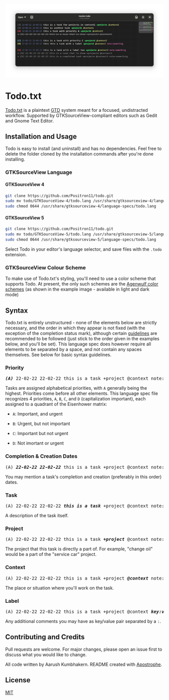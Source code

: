 <img src="example.png">

# Todo.txt

[Todo.txt](https://github.com/todotxt/todo.txt/blob/master/README.md) is a plaintext [GTD](https://hamberg.no/gtd/) system meant for a focused, undistracted workflow. Supported by GTKSourceView-compliant editors such as Gedit and Gnome Text Editor.

## Installation and Usage

Todo is easy to install (and uninstall) and has no dependencies. Feel free to delete the folder cloned by the installation commands after you're done installing. 

### GTKSourceView Language

#### GTKSourceView 4

```bash
git clone https://github.com/Positron11/todo.git
sudo mv todo/GTKSourceView-4/todo.lang /usr/share/gtksourceview-4/language-specs/
sudo chmod 0644 /usr/share/gtksourceview-4/language-specs/todo.lang
```

#### GTKSourceView 5

```bash
git clone https://github.com/Positron11/todo.git
sudo mv todo/GTKSourceView-5/todo.lang /usr/share/gtksourceview-5/language-specs/
sudo chmod 0644 /usr/share/gtksourceview-5/language-specs/todo.lang
```

Select Todo in your editor's language selector, and save files with the `.todo` extension.

### GTKSourceView Colour Scheme

To make use of Todo.txt's styling, you'll need to use a color scheme that supports Todo. At present, the only such schemes are the [Agenwulf color schemes](https://github.com/Positron11/agenwulf-color-scheme) (as shown in the example image - available in light and dark mode)

## Syntax

Todo.txt is entirely unstructured - none of the elements below are strictly necessary, and the order in which they appear is not fixed (with the exception of the completion status mark), although certain [guidelines](https://github.com/todotxt/todo.txt/blob/master/README.md#todotxt-format-rules) are recommended to be followed (just stick to the order given in the examples below, and you'll be set). This language spec does however require all elements to be separated by a space, and not contain any spaces themselves. See below for basic syntax guidelines.

### Priority

<pre><b><em>(A)</em></b> 22-02-22 22-02-22 this is a task +project @context note:something</pre>

Tasks are assigned alphabetical priorities, with `A` generally being the highest. Priorities come before all other elements. This language spec file recognizes 4 priorities, `A`, `B`, `C`, and `D` (capitalization important), each assigned to a quadrant of the Eisenhower matrix:

- `A`: Important, and urgent

- `B`: Urgent, but not important

- `C`: Important but not urgent

- `D`: Not imortant or urgent

### Completion & Creation Dates

<pre>(A) <b><em>22-02-22 22-02-22</em></b> this is a task +project @context note:something</pre>

You may mention a task's completion and creation (preferably in this order) dates.

### Task

<pre>(A) 22-02-22 22-02-22 <b><em>this is a task</em></b> +project @context note:something</pre>

A description of the task itself.

### Project

<pre>(A) 22-02-22 22-02-22 this is a task <b><em>+project</em></b> @context note:something</pre>

The project that this task is directly a part of. For example, "change oil" would be a part of the "service car" project.

### Context

<pre>(A) 22-02-22 22-02-22 this is a task +project <b><em>@context</em></b> note:something</pre>

The place or situation where you'll work on the task.

### Label

<pre>(A) 22-02-22 22-02-22 this is a task +project @context <b><em>key:value</em></b></pre>

Any additional comments you may have as key/value pair separated by a `:`.

## Contributing and Credits

Pull requests are welcome. For major changes, please open an issue first to discuss what you would like to change.

All code written by Aarush Kumbhakern. README created with [Apostrophe](https://apps.gnome.org/app/org.gnome.gitlab.somas.Apostrophe/).

## License

[MIT](https://choosealicense.com/licenses/mit/)